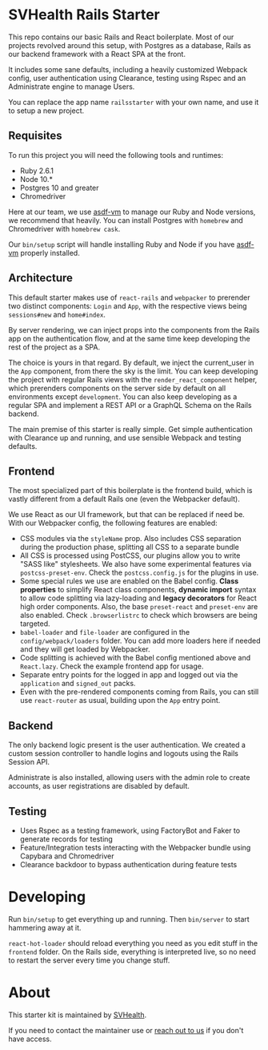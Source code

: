 # SVHealth Rails Starter

This repo contains our basic Rails and React boilerplate. Most of our projects revolved around this setup, with Postgres as a database, Rails as our backend framework with a React SPA at the front.

It includes some sane defaults, including a heavily customized Webpack config, user authentication using Clearance, testing using Rspec and an Administrate engine to manage Users.

You can replace the app name `railsstarter` with your own name, and use it to setup a new project.

## Requisites

To run this project you will need the following tools and runtimes:

- Ruby 2.6.1
- Node 10.\*
- Postgres 10 and greater
- Chromedriver

Here at our team, we use [asdf-vm](https://github.com/asdf-vm/asdf) to manage our Ruby and Node versions, we recommend that heavily. You can install Postgres with `homebrew` and Chromedriver with `homebrew cask`.

Our `bin/setup` script will handle installing Ruby and Node if you have [asdf-vm](https://github.com/asdf-vm/asdf) properly installed.

## Architecture

This default starter makes use of `react-rails` and `webpacker` to prerender two distinct components: `Login` and `App`, with the respective views being `sessions#new` and `home#index`.

By server rendering, we can inject props into the components from the Rails app on the authentication flow, and at the same time keep developing the rest of the project as a SPA.

The choice is yours in that regard. By default, we inject the current_user in the `App` component, from there the sky is the limit. You can keep developing the project with regular Rails views with the `render_react_component` helper, which prerenders components on the server side by default on all environments except `development`. You can also keep developing as a regular SPA and implement a REST API or a GraphQL Schema on the Rails backend.

The main premise of this starter is really simple. Get simple authentication with Clearance up and running, and use sensible Webpack and testing defaults.

## Frontend

The most specialized part of this boilerplate is the frontend build, which is vastly different from a default Rails one (even the Webpacker default).

We use React as our UI framework, but that can be replaced if need be. With our Webpacker config, the following features are enabled:

- CSS modules via the `styleName` prop. Also includes CSS separation during the production phase, splitting all CSS to a separate bundle
- All CSS is processed using PostCSS, our plugins allow you to write "SASS like" stylesheets. We also have some experimental features via `postcss-preset-env`. Check the `postcss.config.js` for the plugins in use.
- Some special rules we use are enabled on the Babel config. **Class properties** to simplify React class components, **dynamic import** syntax to allow code splitting via lazy-loading and **legacy decorators** for React high order components. Also, the base `preset-react` and `preset-env` are also enabled. Check `.browserlistrc` to check which browsers are being targeted.
- `babel-loader` and `file-loader` are configured in the `config/webpack/loaders` folder. You can add more loaders here if needed and they will get loaded by Webpacker.
- Code splitting is achieved with the Babel config mentioned above and `React.lazy`. Check the example frontend app for usage.
- Separate entry points for the logged in app and logged out via the `application` and `signed_out` packs.
- Even with the pre-rendered components coming from Rails, you can still use `react-router` as usual, building upon the `App` entry point.

## Backend
The only backend logic present is the user authentication. We created a custom session controller to handle logins and logouts using the Rails Session API.

Administrate is also installed, allowing users with the admin role to create accounts, as user registrations are disabled by default.

## Testing

- Uses Rspec as a testing framework, using FactoryBot and Faker to generate records for testing
- Feature/Integration tests interacting with the Webpacker bundle using Capybara and Chromedriver
- Clearance backdoor to bypass authentication during feature tests

# Developing

Run `bin/setup` to get everything up and running. Then `bin/server` to start hammering away at it.

`react-hot-loader` should reload everything you need as you edit stuff in the `frontend` folder. On the Rails side, everything is interpreted live, so no need to restart the server every time you change stuff.

# About

This starter kit is maintained by [SVHealth](http://svhealth.io).

If you need to contact the maintainer use or <a href="mailto:contact@svhealth.io">reach out to us</a> if you don't have access.
